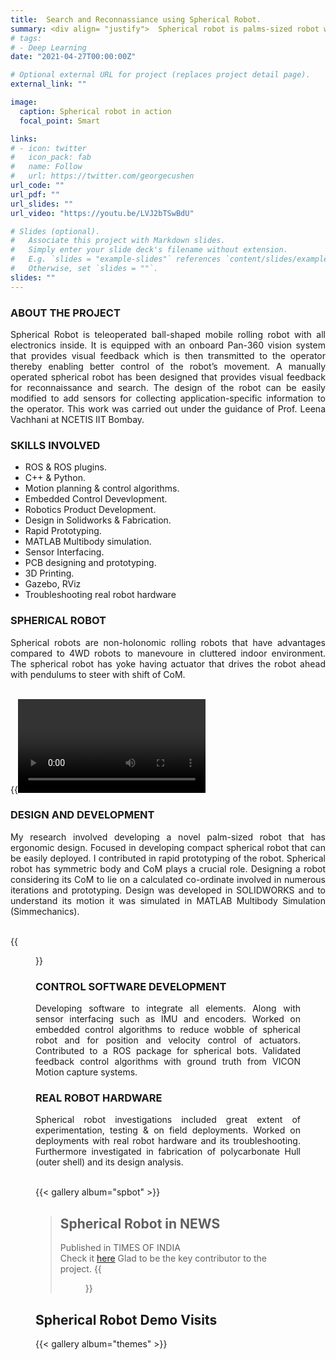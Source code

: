 ```yaml
---
title:  Search and Reconnassiance using Spherical Robot.
summary: <div align= "justify">  Spherical robot is palms-sized robot with in built Pan-360 system and can be teleoperated using a andriod phone. Investigations were made to develop a robust and ergonomic spherical robot and control its wobble while manevuering due to its highly nonlinear nature. </div>
# tags:
# - Deep Learning
date: "2021-04-27T00:00:00Z"

# Optional external URL for project (replaces project detail page).
external_link: ""

image:
  caption: Spherical robot in action
  focal_point: Smart

links:
# - icon: twitter
#   icon_pack: fab
#   name: Follow
#   url: https://twitter.com/georgecushen
url_code: ""
url_pdf: ""
url_slides: ""
url_video: "https://youtu.be/LVJ2bTSwBdU"

# Slides (optional).
#   Associate this project with Markdown slides.
#   Simply enter your slide deck's filename without extension.
#   E.g. `slides = "example-slides"` references `content/slides/example-slides.md`.
#   Otherwise, set `slides = ""`.
slides: ""
---
```


### ABOUT THE PROJECT

<div align= "justify"> Spherical Robot is teleoperated ball-shaped mobile rolling robot with all electronics inside. It is equipped with an onboard Pan-360 vision system that provides visual feedback which is then transmitted to the operator thereby enabling better control of the robot’s movement. A manually operated spherical robot has been designed that provides visual feedback for reconnaissance and search. The design of the robot can be easily modified to add sensors for collecting application-specific information to the operator. This work was carried out under the guidance of Prof. Leena Vachhani at NCETIS IIT Bombay. </div>

### SKILLS INVOLVED

  
- ROS & ROS plugins.
- C++ & Python.
- Motion planning & control algorithms.
- Embedded Control Devevlopment.
- Robotics Product Development.
- Design in Solidworks & Fabrication.
- Rapid Prototyping.
- MATLAB Multibody simulation.
- Sensor Interfacing.
- PCB designing and prototyping.
- 3D Printing.
- Gazebo, RViz
- Troubleshooting real robot hardware

###  SPHERICAL ROBOT 



<div align= "justify">
Spherical robots are non-holonomic rolling robots that have advantages compared to 4WD robots to manevoure in cluttered indoor environment. The spherical robot has yoke having actuator that drives the robot ahead with pendulums to steer with shift of CoM.
</div>
<br>


  {{<video src ="small_spherical_bot.mp4"  >}}

### DESIGN AND DEVELOPMENT

<div align= "justify">
My research involved developing a novel palm-sized robot that has ergonomic design. Focused in developing compact spherical robot that can be easily deployed. I contributed in rapid prototyping of the robot. Spherical robot has symmetric body and CoM plays a crucial role. Designing a robot considering its CoM to lie on a calculated co-ordinate involved in numerous iterations and prototyping. Design was developed in SOLIDWORKS and to understand its motion it was simulated in MATLAB Multibody Simulation (Simmechanics).
</div>
</br>

{{<figure src ="spbot.jpg">}}

### CONTROL SOFTWARE DEVELOPMENT

<div align= "justify">
Developing software to integrate all elements. Along with sensor interfacing such as IMU and encoders. Worked on embedded control algorithms to reduce wobble of spherical robot and for position and velocity control of actuators. Contributed to a ROS package for spherical bots. Validated feedback control algorithms with ground truth from VICON Motion capture systems.
</div>

### REAL ROBOT HARDWARE
<div align= "justify">
Spherical robot investigations included great extent of experimentation, testing & on field deployments. Worked on deployments with real robot hardware and its troubleshooting. Furthermore investigated in fabrication of polycarbonate Hull (outer shell) and its design analysis.
</div>

</br>

{{< gallery album="spbot" >}}

> ## Spherical Robot in **NEWS** 
> Published in TIMES OF INDIA</br>
> Check it [here](https://timesofindia.indiatimes.com/city/mumbai/mumbai-iit-b-profs-create-robot-for-reconnaissance-search-ops/articleshow/81694432.cms)
> Glad to be the key contributor to the project.
  {{<figure src="sp_news.jpg" >}}


## Spherical Robot Demo Visits 

{{< gallery album="themes" >}}